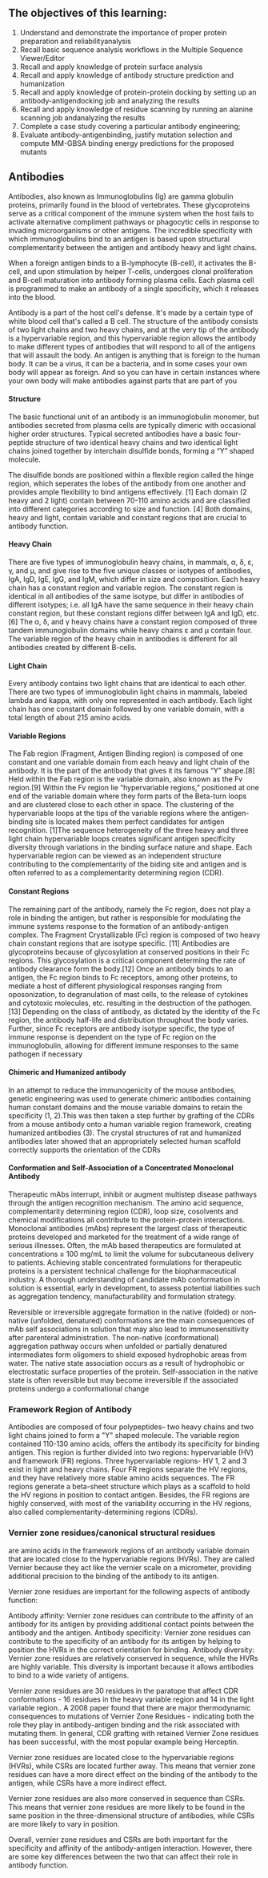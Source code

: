## The objectives of this learning:
1. Understand and demonstrate the importance of proper protein preparation and reliabilityanalysis
2. Recall basic sequence analysis workflows in the Multiple Sequence Viewer/Editor
3. Recall and apply knowledge of protein surface analysis
4. Recall and apply knowledge of antibody structure prediction and humanization
5. Recall and apply knowledge of protein-protein docking by setting up an antibody-antigendocking job and analyzing the results
6. Recall and apply knowledge of residue scanning by running an alanine scanning job andanalyzing the results
7. Complete a case study covering a particular antibody engineering; 
8. Evaluate antibody-antigenbinding, justify mutation selection and compute MM-GBSA binding energy predictions for the proposed mutants


## Antibodies
Antibodies, also known as Immunoglobulins (Ig) are gamma globulin proteins, primarily found in the blood of vertebrates. These glycoproteins serve as a critical component of the immune system when the host fails to activate alternative compliment pathways or phagocytic cells in response to invading microorganisms or other antigens. The incredible specificity with which immunoglobulins bind to an antigen is based upon structural complementarity between the antigen and antibody heavy and light chains.

When a foreign antigen binds to a B-lymphocyte (B-cell), it activates the B-cell, and upon stimulation by helper T-cells, undergoes clonal proliferation and B-cell maturation into antibody forming plasma cells. Each plasma cell is programmed to make an antibody of a single specificity, which it releases into the blood.

Antibody is a part of the host cell's defense. It's made by a certain type of white blood cell that's called a B cell. The structure of the antibody consists of two light chains and two heavy chains, and at the very tip of the antibody is a hypervariable region, and this hypervariable region allows the antibody to make different types of antibodies that will respond to all of the antigens that will assault the body. An antigen is anything that is foreign to the human body. It can be a virus, it can be a bacteria, and in some cases your own body will appear as foreign. And so you can have in certain instances where your own body will make antibodies against parts that are part of you

#### Structure
The basic functional unit of an antibody is an immunoglobulin monomer, but antibodies secreted from plasma cells are typically dimeric with occasional higher order structures. Typical secreted antibodies have a basic four-peptide structure of two identical heavy chains and two identical light chains joined together by interchain disulfide bonds, forming a “Y” shaped molecule.

The disulfide bonds are positioned within a flexible region called the hinge region, which seperates the lobes of the antibody from one another and provides ample flexibility to bind antigens effectively. [1] Each domain (2 heavy and 2 light) contain between 70-110 amino acids and are classified into different categories according to size and function. [4] Both domains, heavy and light, contain variable and constant regions that are crucial to antibody function.

#### Heavy Chain
There are five types of immunoglobulin heavy chains, in mammals, α, δ, ε, γ, and μ, and give rise to the five unique classes or isotypes of antibodies, IgA, IgD, IgE, IgG, and IgM, which differ in size and composition. Each heavy chain has a constant region and variable region. The constant region is identical in all antibodies of the same isotype, but differ in antibodies of different isotypes; i.e. all IgA have the same sequence in their heavy chain constant region, but these constant regions differ between IgA and IgD, etc. [6] The α, δ, and γ heavy chains have a constant region composed of three tandem immunoglobulin domains while heavy chains ε and μ contain four. The variable region of the heavy chain in antibodies is different for all antibodies created by different B-cells.

#### Light Chain
Every antibody contains two light chains that are identical to each other. There are two types of immunoglobulin light chains in mammals, labeled lambda and kappa, with only one represented in each antibody. Each light chain has one constant domain followed by one variable domain, with a total length of about 215 amino acids.

#### Variable Regions
The Fab region (Fragment, Antigen Binding region) is composed of one constant and one variable domain from each heavy and light chain of the antibody. It is the part of the antibody that gives it its famous “Y” shape.[8] Held within the Fab region is the variable domain, also known as the Fv region.[9] Within the Fv region lie “hypervariable regions,” positioned at one end of the variable domain where they form parts of the Beta-turn loops and are clustered close to each other in space. The clustering of the hypervariable loops at the tips of the variable regions where the antigen-binding site is located makes them perfect candidates for antigen recognition. [1]The sequence heterogeneity of the three heavy and three light chain hypervariable loops creates significant antigen specificity diversity through variations in the binding surface nature and shape. Each hypervariable region can be viewed as an independent structure contributing to the complementarity of the biding site and antigen and is often referred to as a complementarity determining region (CDR).

#### Constant Regions
The remaining part of the antibody, namely the Fc region, does not play a role in binding the antigen, but rather is responsible for modulating the immune systems response to the formation of an antibody-antigen complex. The Fragment Crystallizable (Fc) region is composed of two heavy chain constant regions that are isotype specific. [11] Antibodies are glycoproteins because of glycosylation at conserved positions in their Fc regions. This glycosylation is a critical component determing the rate of antibody clearance form the body.[12] Once an antibody binds to an antigen, the Fc region binds to Fc receptors, among other proteins, to mediate a host of different physiological responses ranging from oposonization, to degranulation of mast cells, to the release of cytokines and cytotoxic molecules, etc. resulting in the destruction of the pathogen. [13] Depending on the class of antibody, as dictated by the identity of the Fc region, the antibody half-life and distribution throughout the body varies. Further, since Fc receptors are antibody isotype specific, the type of immune response is dependent on the type of Fc region on the immunoglobulin, allowing for different immune responses to the same pathogen if necessary

#### Chimeric and Humanized antibody
In an attempt to reduce the immunogenicity of the mouse antibodies, genetic engineering was used to generate chimeric antibodies containing human constant domains and the mouse variable domains to retain the specificity (1, 2).This was then taken a step further by grafting of the CDRs from a mouse antibody onto a human variable region framework, creating humanized antibodies (3). The crystal structures of rat and humanized antibodies later showed that an appropriately selected human scaffold correctly supports the orientation of the CDRs 

#### Conformation and Self-Association of a Concentrated Monoclonal Antibody
Therapeutic mAbs interrupt, inhibit or augment multistep disease pathways through the antigen recognition mechanism. The amino acid sequence, complementarity determining region (CDR), loop size,
cosolvents and chemical modifications all contribute to the protein-protein interactions. Monoclonal antibodies (mAbs) represent the largest class of therapeutic proteins developed and marketed for the treatment of a wide range of serious illnesses. Often, the mAb based therapeutics are formulated at concentrations ≥ 100 mg/mL to limit the volume for subcutaneous delivery to patients. Achieving stable concentrated formulations for therapeutic proteins is a persistent technical challenge for the biopharmaceutical industry. A thorough understanding of candidate mAb conformation in solution is essential, early in development, to assess potential liabilities such as aggregation tendency, manufacturability and formulation strategy.

Reversible or irreversible aggregate formation in the native (folded) or non-native (unfolded, denatured) conformations are the main consequences of mAb self associations in solution that may also lead to immunosensitivity after parenteral administration. The non-native (conformational) aggregation pathway occurs when unfolded or partially denatured intermediates form oligomers to shield exposed hydrophobic areas from water. The native state association occurs as a result of hydrophobic or electrostatic surface properties of the protein. Self-association in the native state is often reversible but may become irreversible if the associated proteins undergo a conformational change

### Framework Region of Antibody

Antibodies are composed of four polypeptides– two heavy chains and two light chains joined to form a "Y" shaped molecule. The variable region contained 110-130 amino acids, offers the antibody its specificity for binding antigen. This region is further divided into two regions: hypervariable (HV) and framework (FR) regions. Three hypervariable regions- HV 1, 2 and 3 exist in light and heavy chains. Four FR regions separate the HV regions, and they have relatively more stable amino acids sequences. The FR regions generate a beta-sheet structure which plays as a scaffold to hold the HV regions in position to contact antigen. Besides, the FR regions are highly conserved, with most of the variability occurring in the HV regions, also called complementarity-determining regions (CDRs).

### Vernier zone residues/canonical structural residues

are amino acids in the framework regions of an antibody variable domain that are located close to the hypervariable regions (HVRs). They are called Vernier because they act like the vernier scale on a micrometer, providing additional precision to the binding of the antibody to its antigen.

Vernier zone residues are important for the following aspects of antibody function:

Antibody affinity: Vernier zone residues can contribute to the affinity of an antibody for its antigen by providing additional contact points between the antibody and the antigen.
Antibody specificity: Vernier zone residues can contribute to the specificity of an antibody for its antigen by helping to position the HVRs in the correct orientation for binding.
Antibody diversity: Vernier zone residues are relatively conserved in sequence, while the HVRs are highly variable. This diversity is important because it allows antibodies to bind to a wide variety of antigens.

Vernier zone residues are 30 residues in the paratope that affect CDR conformations - 16 residues in the heavy variable region and 14 in the light variable region.. A 2008 paper
found that there are major thermodynamic consequences to mutations of Vernier Zone Residues - indicating both the role they play in antibody-antigen binding and the risk
associated with mutating them. In general, CDR grafting with retained Vernier Zone residues has been successful, with the most popular example being Herceptin.

Vernier zone residues are located close to the hypervariable regions (HVRs), while CSRs are located further away. This means that vernier zone residues can have a more direct effect on the binding of the antibody to the antigen, while CSRs have a more indirect effect.

Vernier zone residues are also more conserved in sequence than CSRs. This means that vernier zone residues are more likely to be found in the same position in the three-dimensional structure of antibodies, while CSRs are more likely to vary in position.

Overall, vernier zone residues and CSRs are both important for the specificity and affinity of the antibody-antigen interaction. However, there are some key differences between the two that can affect their role in antibody function.

